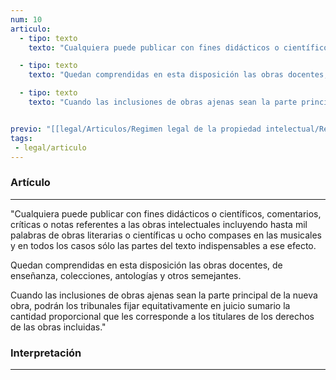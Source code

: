 ```yaml
---
num: 10
articulo: 
  - tipo: texto
    texto: "Cualquiera puede publicar con fines didácticos o científicos, comentarios, críticas o notas referentes a las obras intelectuales incluyendo hasta mil palabras de obras literarias o científicas u ocho compases en las musicales y en todos los casos sólo las partes del texto indispensables a ese efecto."

  - tipo: texto
    texto: "Quedan comprendidas en esta disposición las obras docentes, de enseñanza, colecciones, antologías y otros semejantes."

  - tipo: texto
    texto: "Cuando las inclusiones de obras ajenas sean la parte principal de la nueva obra, podrán los tribunales fijar equitativamente en juicio sumario la cantidad proporcional que les corresponde a los titulares de los derechos de las obras incluidas."


previo: "[[legal/Articulos/Regimen legal de la propiedad intelectual/Regimen legal de la propiedad intelectual.md|Regimen legal de la propiedad intelectual]]"
tags: 
 - legal/articulo
---
```

### Artículo
---
"Cualquiera puede publicar con fines didácticos o científicos, comentarios, críticas o notas referentes a las obras intelectuales incluyendo hasta mil palabras de obras literarias o científicas u ocho compases en las musicales y en todos los casos sólo las partes del texto indispensables a ese efecto.

Quedan comprendidas en esta disposición las obras docentes, de enseñanza, colecciones, antologías y otros semejantes.

Cuando las inclusiones de obras ajenas sean la parte principal de la nueva obra, podrán los tribunales fijar equitativamente en juicio sumario la cantidad proporcional que les corresponde a los titulares de los derechos de las obras incluidas."

### Interpretación
---
